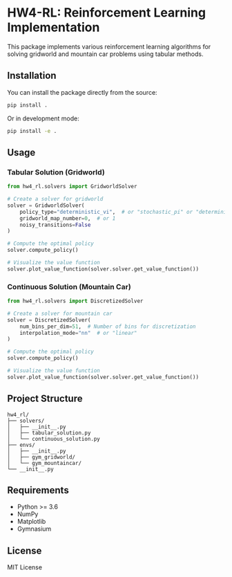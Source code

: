 # HW4-RL: Reinforcement Learning Implementation

This package implements various reinforcement learning algorithms for solving gridworld and mountain car problems using tabular methods.

## Installation

You can install the package directly from the source:

```bash
pip install .
```

Or in development mode:

```bash
pip install -e .
```

## Usage

### Tabular Solution (Gridworld)

```python
from hw4_rl.solvers import GridworldSolver

# Create a solver for gridworld
solver = GridworldSolver(
    policy_type="deterministic_vi",  # or "stochastic_pi" or "deterministic_pi"
    gridworld_map_number=0,  # or 1
    noisy_transitions=False
)

# Compute the optimal policy
solver.compute_policy()

# Visualize the value function
solver.plot_value_function(solver.solver.get_value_function())
```

### Continuous Solution (Mountain Car)

```python
from hw4_rl.solvers import DiscretizedSolver

# Create a solver for mountain car
solver = DiscretizedSolver(
    num_bins_per_dim=51,  # Number of bins for discretization
    interpolation_mode="nn"  # or "linear"
)

# Compute the optimal policy
solver.compute_policy()

# Visualize the value function
solver.plot_value_function(solver.solver.get_value_function())
```

## Project Structure

```
hw4_rl/
├── solvers/
│   ├── __init__.py
│   ├── tabular_solution.py
│   └── continuous_solution.py
├── envs/
│   ├── __init__.py
│   ├── gym_gridworld/
│   └── gym_mountaincar/
└── __init__.py
```

## Requirements

- Python >= 3.6
- NumPy
- Matplotlib
- Gymnasium

## License

MIT License 